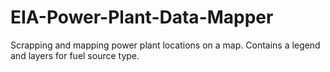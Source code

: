 # EIA-Power-Plant-Data-Mapper
Scrapping and mapping power plant locations on a map. Contains a legend and layers for fuel source type.
